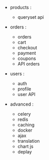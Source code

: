 - products : 
    - queryset api

- orders :
    - orders
    - cart
    - checkout
    - payment
    - coupons
    - API orders

- users :
    - auth
    - profile
    - user API

- advanced :
    - celery
    - redis
    - caching
    - docker
    - ajax
    - translation
    - chart js
    - deplay
    

